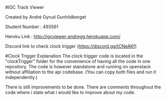 #IGC Track Viewer

Created by André Gyrud Gunhildberget

Student Number : 493561

Heroku Link : http://igcviewer-andregg.herokuapp.com/

Discord link to check clock trigger (https://discord.gg/tCNeAKf)

#Clock Trigger Explanation
The clock trigger code is located in the "clockTrigger" folder for the convenience of having all the code in one repository. The code is however standalone and running on openstack without affiliation to the api codebase. (You can copy both files and run it independently.)

There is still improvements to be done. There are comments throughout the code where i state what i would like to improve about my code.

